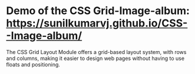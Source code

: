 # Demo of the CSS Grid-Image-album: https://sunilkumarvj.github.io/CSS--Image-album/
  The CSS Grid Layout Module offers a grid-based layout system, with rows and columns, 
  making it easier to design web pages without having to use floats and positioning.
